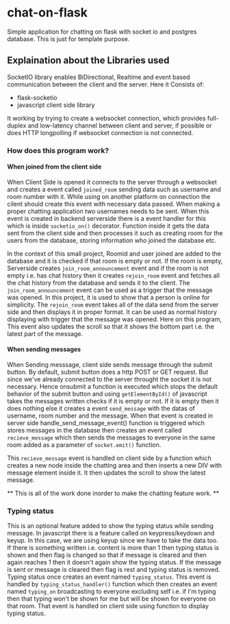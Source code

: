 # chat-on-flask
Simple application for chatting on flask with socket io and postgres database.
This is just for template purpose.


## Explaination about the Libraries used
SocketIO library enables BiDirectional, Realtime and event based communication between the client and the server. Here it Consists of:
* flask-socketio
* javascript client side library

It working by trying to create a websocket connection, which provides full-duplex and low-latency channel between client and server, if possible or does HTTP longpolling if websocket connection is not connected.

### How does this program work?

#### When joined from the client side
When Client Side is opened it connects to the server through a websocket and creates a event called `joined_room` sending data such as username and room number with it. While using on another platform on connection the cilent should create this event with necessary data passed. When making a proper chatting application two usernames needs to be sent. When this event is created in backend serverside there is a event handler for this which is inside `socketio_on()` decorator. Function inside it gets the data sent from the client side and then processes it such as creating room for the users from the database, storing information who joined the database etc.

In the context of this small project, Roomid and user joined are added to the database and it is checked if that room is empty or not. If the room is empty, Serverside creates `join_room_announcement` event and if the room is not empty i.e. has chat history then it creates `rejoin_room` event and fetches all the chat history from the database and sends it to the client. The `join_room_announcement` event can be used as a trigger that the message was opened. In this project, it is used to show that a person is online for simplicity. The `rejoin_room` event takes all of the data send from the server side and then displays it in proper format. It can be used as normal history displaying with trigger that the message was opened. Here on this program, This event also updates the scroll so that it shows the bottom part i.e. the latest part of the message.


#### When sending messages

When Sending messsage, client side sends message through the submit button. By default, submit button does a http POST or GET request. But since we've already connected to the server throught the socket it is not necessary. Hence onsubmit a function is executed which stops the default behavior of the submit button and using `getElementById()` of javascript takes the messages written checks if it is empty or not. If it is empty then it does nothing else it creates a event `send_message` with the datas of username, room number and the message. When that event is created in server side handle_send_message_event() function is triggered which stores messages in the database then creates an event called `recieve_message` which then sends the messages to everyone in the same room added as a parameter of `socket.emit()` function.

This `recieve_message` event is handled on client side by a function which creates a new node inside the chatting area and then inserts a new DIV with message element inside it. It then updates the scroll to show the latest message.

** This is all of the work done inorder to make the chatting feature work. **

### Typing status

This is an optional feature added to show the typing status while sending message. In javascript there is a feature called on keypress/keydown and keyup. In this case, we are using keyup since we have to take the data too. If there is something written i.e. content is more than 1 then typing status is shown and then flag is changed so that if message is cleared and then again reaches 1 then it doesn't again show the typing status. If the message is sent or message is cleared then flag is rest and typing status is removed. Typing status once creates an event named `typing_status`. This event is handled by `typing_status_handler()` function which then creates an event named `typing_on`  broadcasting to everyone excluding self i.e. if I'm typing then that typing won't be shown for me but will be shown for everyone on that room. That event is handled on client side using function to display typing status.
